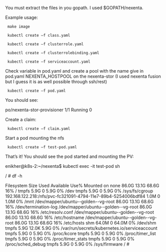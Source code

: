 You must extract the files in you gopath. I used $GOPATH/nexenta.

Example usage:

``` 
 make image

 kubectl create –f class.yaml

 kubectl create –f clusterrole.yaml

 kubectl create –f clusterrolebinding.yaml

 kubectl create –f serviceaccount.yaml
 ```

Check variable in pod.yaml and create a pool with the name give in pod.yaml NEXENTA_HOSTPOOL on the nexenta-stor (I used nexenta fusion but I guess it is as well possible through ssh/rest)

``` kubectl create –f pod.yaml```


You should see:

po/nexenta-stor-provisioner   1/1       Running   0



Create a claim:

``` kubectl create –f claim.yaml```

Start a pod mounting the nfs

``` kubectl create –f test-pod.yaml```



That’s it! You should see the pod started and mounting the PV:

enikher@k8s-2:~/nexenta$ kubectl exec -it test-pod sh

/ # df -h

Filesystem                Size      Used Available Use% Mounted on
none                     86.0G     13.1G     68.6G  16% /
tmpfs                     5.9G         0      5.9G   0% /dev
tmpfs                     5.9G         0      5.9G   0% /sys/fs/cgroup
192.168.122.218:/nfs/pvc-fc321091-4794-11e7-89b4-5254006bdf84
                          1.0M         0      1.0M   0% /mnt
/dev/mapper/ubuntu--golden--vg-root
                         86.0G     13.1G     68.6G  16% /dev/termination-log
/dev/mapper/ubuntu--golden--vg-root
                         86.0G     13.1G     68.6G  16% /etc/resolv.conf
/dev/mapper/ubuntu--golden--vg-root
                         86.0G     13.1G     68.6G  16% /etc/hostname
/dev/mapper/ubuntu--golden--vg-root
                         86.0G     13.1G     68.6G  16% /etc/hosts
shm                      64.0M         0     64.0M   0% /dev/shm
tmpfs                     5.9G     12.0K      5.9G   0% /var/run/secrets/kubernetes.io/serviceaccount
tmpfs                     5.9G         0      5.9G   0% /proc/kcore
tmpfs                     5.9G         0      5.9G   0% /proc/timer_list
tmpfs                     5.9G         0      5.9G   0% /proc/timer_stats
tmpfs                     5.9G         0      5.9G   0% /proc/sched_debug
tmpfs                     5.9G         0      5.9G   0% /sys/firmware
/ #
